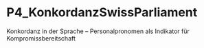 # P4_KonkordanzSwissParliament
 Konkordanz in der Sprache – Personalpronomen als Indikator für Kompromissbereitschaft
